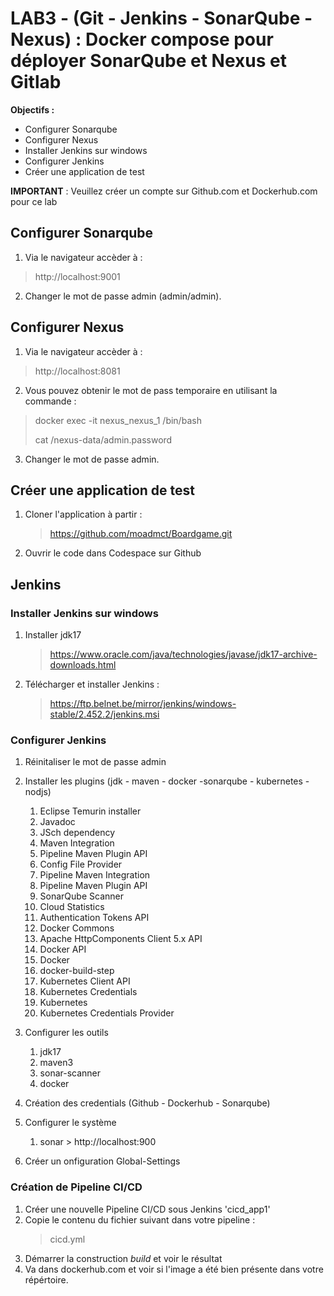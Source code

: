 # LAB3 - (Git - Jenkins - SonarQube - Nexus) : Docker compose pour déployer SonarQube et Nexus et Gitlab
**Objectifs :**
* Configurer Sonarqube
* Configurer Nexus
* Installer Jenkins sur windows
* Configurer Jenkins
* Créer une application de test

**IMPORTANT** : Veuillez créer un compte sur Github.com et Dockerhub.com pour ce lab

## Configurer Sonarqube
1. Via le navigateur accèder à : 
>http://localhost:9001

2. Changer le mot de passe admin (admin/admin).

## Configurer Nexus
1. Via le navigateur accèder à : 
>http://localhost:8081

2. Vous pouvez obtenir le mot de pass temporaire en utilisant la commande :
>docker exec -it nexus_nexus_1 /bin/bash
>
>cat /nexus-data/admin.password

3. Changer le mot de passe admin. 

## Créer une application de test 
1. Cloner l'application à partir : 
    >https://github.com/moadmct/Boardgame.git
2. Ouvrir le code dans Codespace sur Github

## Jenkins
### Installer Jenkins sur windows
1. Installer jdk17
    >https://www.oracle.com/java/technologies/javase/jdk17-archive-downloads.html

2. Télécharger et installer Jenkins :
    >https://ftp.belnet.be/mirror/jenkins/windows-stable/2.452.2/jenkins.msi

### Configurer Jenkins
1. Réinitaliser le mot de passe admin
2. Installer les plugins (jdk - maven - docker -sonarqube - kubernetes - nodjs)
    1. Eclipse Temurin installer
    1. Javadoc
    1. JSch dependency	 
    1. Maven Integration	 
    1. Pipeline Maven Plugin API	 
    1. Config File Provider	 
    1. Pipeline Maven Integration	 
    1. Pipeline Maven Plugin API	 
    1. SonarQube Scanner	 
    1. Cloud Statistics	 
    1. Authentication Tokens API	 
    1. Docker Commons	 
    1. Apache HttpComponents Client 5.x API	 
    1. Docker API	 
    1. Docker	 
    1. docker-build-step	 
    1. Kubernetes Client API	 
    1. Kubernetes Credentials	 
    1. Kubernetes	 
    1. Kubernetes Credentials Provider
    
1. Configurer les outils
    1. jdk17
    1. maven3
    1. sonar-scanner
    1. docker
1. Création des credentials (Github - Dockerhub - Sonarqube)
1. Configurer le système
    1. sonar > http://localhost:900 
1. Créer un onfiguration Global-Settings

### Création de Pipeline CI/CD
1. Créer une nouvelle Pipeline CI/CD sous Jenkins 'cicd_app1'
1. Copie le contenu du fichier suivant dans votre pipeline :
    > cicd.yml
1. Démarrer la construction *build* et voir le résultat
1. Va dans dockerhub.com et voir si l'image a été bien présente dans votre répértoire.


